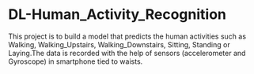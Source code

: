 # DL-Human_Activity_Recognition
This project is to build a model that predicts the human activities such as Walking, Walking_Upstairs, Walking_Downstairs, Sitting, Standing or Laying.The data is recorded with the help of sensors (accelerometer and Gyroscope) in  smartphone tied to waists.
